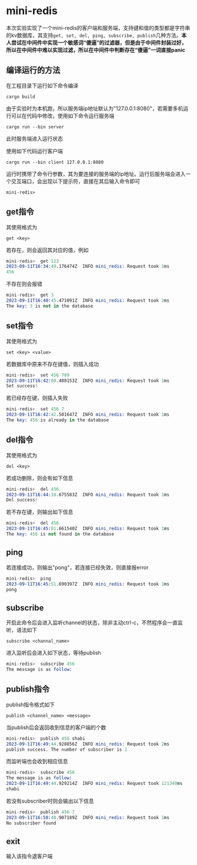 # mini-redis

本次实验实现了一个mini-redis的客户端和服务端，支持键和值的类型都是字符串的kv数据库，其支持`get, set, del, ping, subscribe, publish`几种方法。**本人尝试在中间件中实现一个敏感词“傻逼”的过滤器，但是由于中间件封装过好，所以在中间件中难以实现过滤，所以在中间件中判断存在“傻逼”一词直接panic**

## 编译运行的方法

在工程目录下运行如下命令编译
```
cargo build
```
由于实验时为本机跑，所以服务端ip地址默认为"127.0.0.1:8080"，若需要多机运行可以在代码中修改，使用如下命令运行服务端
```
cargo run --bin server
```

此时服务端进入运行状态

使用如下代码运行客户端
```
cargo run --bin client 127.0.0.1:8080
```

运行时携带了命令行参数，其为要连接的服务端的ip地址。运行后服务端会进入一个交互端口，会出现以下提示符，直接在其后输入命令即可
```
mini-redis> 
```

## get指令

其使用格式为
```
get <key>
```

若存在，则会返回其对应的值，例如
```s
mini-redis>  get 123
2023-09-11T16:34:49.176474Z  INFO mini_redis: Request took 1ms
456
```

不存在则会报错

```s
mini-redis>  get 3
2023-09-11T16:40:45.471091Z  INFO mini_redis: Request took 2ms
The key: 3 is not in the database
```

## set指令

其使用格式为
```
set <key> <value>
```

若数据库中原来不存在键值，则插入成功
```s
mini-redis>  set 456 789
2023-09-11T16:42:09.488153Z  INFO mini_redis: Request took 1ms
Set success!
```

若已经存在键，则插入失败
```s
mini-redis>  set 456 7
2023-09-11T16:42:42.501647Z  INFO mini_redis: Request took 1ms
The key: 456 is already in the database
```

## del指令

其使用格式为
```
del <key>
```

若成功删除，则会有如下信息
```s
mini-redis>  del 456
2023-09-11T16:44:18.675583Z  INFO mini_redis: Request took 1ms
Del success!
```

若不存在键，则输出如下信息
```s
mini-redis>  del 456
2023-09-11T16:45:01.661540Z  INFO mini_redis: Request took 1ms
The key: 456 is not found in the database
```

## ping

若连接成功，则输出"pong"，若连接已经失效，则直接报error
```s
mini-redis>  ping    
2023-09-11T16:45:51.690397Z  INFO mini_redis: Request took 1ms
pong
```

## subscribe

开启此命令后会进入监听channel的状态，除非主动ctrl-c，不然程序会一直监听，语法如下
```
subscribe <channal_name>
```

进入监听后会进入如下状态，等待publish
```s
mini-redis>  subscribe 456
The message is as follow: 

```

## publish指令

publish指令格式如下
```
publish <channel_name> <message>
```

当publish后会返回收到信息的客户端的个数
```s
mini-redis>  publish 456 shabi
2023-09-11T16:49:44.928856Z  INFO mini_redis: Request took 2ms
publish success. The number of subscriber is 1
```

而监听端也会收到相应信息
```s
mini-redis>  subscribe 456
The message is as follow: 
2023-09-11T16:49:44.929214Z  INFO mini_redis: Request took 121340ms
shabi

```

若没有subscriber时则会输出以下信息
```s
mini-redis>  publish 456 7
2023-09-11T16:50:48.907189Z  INFO mini_redis: Request took 1ms
No subscriber found
```

## exit

输入该指令退客户端